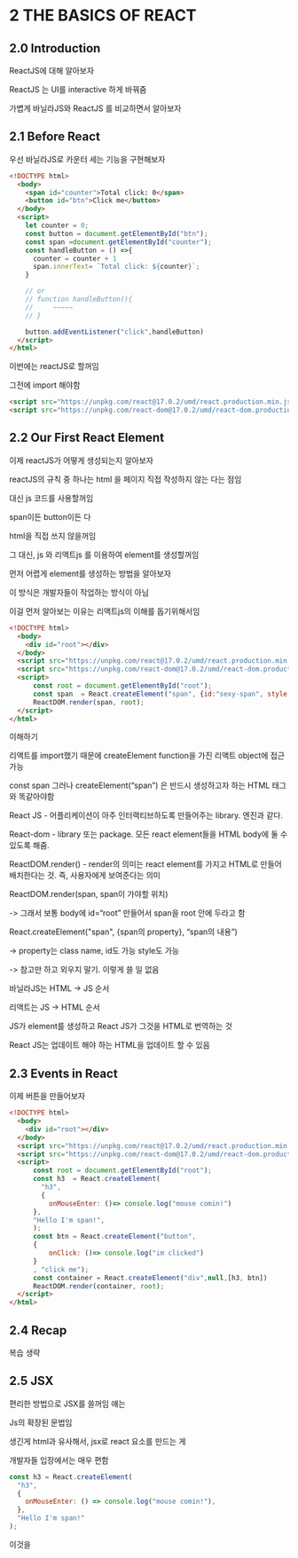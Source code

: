 # 2 THE BASICS OF REACT

## 2.0 Introduction

ReactJS에 대해 알아보자

ReactJS 는 UI를 interactive 하게 바꿔줌

가볍게 바닐라JS와 ReactJS 를 비교하면서 알아보자

## 2.1 Before React

우선 바닐라JS로 카운터 세는 기능을 구현해보자

```html
<!DOCTYPE html>
  <body>
    <span id="counter">Total click: 0</span>
    <button id="btn">Click me</button>
  </body>
  <script>
    let counter = 0;
    const button = document.getElementById("btn");
    const span =document.getElementById("counter");
    const handleButton = () =>{
      counter = counter + 1
      span.innerText= `Total click: ${counter}`;
    }

    // or
    // function handleButton(){
    //     ~~~~~
    // }

    button.addEventListener("click",handleButton)
  </script>
</html>
```

이번에는 reactJS로 할꺼임

그전에 import 해야함

```html
<script src="https://unpkg.com/react@17.0.2/umd/react.production.min.js"></script>
<script src="https://unpkg.com/react-dom@17.0.2/umd/react-dom.production.min.js"></script>
```

## 2.2 Our First React Element

이제 reactJS가 어떻게 생성되는지 알아보자

reactJS의 규칙 중 하나는 html 을 페이지 직접 작성하지 않는 다는 점임

대신 js 코드를 사용할꺼임

span이든 button이든 다

html을 직접 쓰지 않을꺼임

그 대신, js 와 리액트js 를 이용하여 element를 생성할꺼임

먼저 어렵게 element를 생성하는 방법을 알아보자

이 방식은 개발자들이 작업하는 방식이 아님

이걸 먼저 알아보는 이유는 리액트js의 이해를 돕기위해서임

```html
<!DOCTYPE html>
  <body>
    <div id="root"></div>
  </body>
  <script src="https://unpkg.com/react@17.0.2/umd/react.production.min.js"></script>
  <script src="https://unpkg.com/react-dom@17.0.2/umd/react-dom.production.min.js"></script>
  <script>
      const root = document.getElementById("root");
      const span  = React.createElement("span", {id:"sexy-span", style:{color: "red" }},"Hello I'm span!", );
      ReactDOM.render(span, root);
  </script>
</html>
```

이해하기

리액트를 import했기 때문에 createElement function을 가진 리액트 object에 접근 가능

const span 그러나 createElement(“span”) 은 반드시 생성하고자 하는 HTML 태그와 똑같아야함

React JS - 어플리케이션이 아주 인터랙티브하도록 만들어주는 library. 엔진과 같다.

React-dom - library 또는 package. 모든 react element들을 HTML body에 둘 수 있도록 해줌.

ReactDOM.render() - render의 의미는 react element를 가지고 HTML로 만들어 배치한다는 것. 즉, 사용자에게 보여준다는 의미

ReactDOM.render(span, span이 가야할 위치)

-> 그래서 보통 body에 id=“root” 만들어서 span을 root 안에 두라고 함

React.createElement("span", {span의 property}, “span의 내용”)

-> property는 class name, id도 가능 style도 가능

-> 참고만 하고 외우지 말기. 이렇게 쓸 일 없음

바닐라JS는 HTML -> JS 순서

리액트는 JS -> HTML 순서

JS가 element를 생성하고 React JS가 그것을 HTML로 번역하는 것

React JS는 업데이트 해야 하는 HTML을 업데이트 할 수 있음

## 2.3 Events in React

이제 버튼을 만들어보자

```html
<!DOCTYPE html>
  <body>
    <div id="root"></div>
  </body>
  <script src="https://unpkg.com/react@17.0.2/umd/react.production.min.js"></script>
  <script src="https://unpkg.com/react-dom@17.0.2/umd/react-dom.production.min.js"></script>
  <script>
      const root = document.getElementById("root");
      const h3  = React.createElement(
        "h3",
        {
          onMouseEnter: ()=> console.log("mouse comin!")
      },
      "Hello I'm span!",
      );
      const btn = React.createElement("button",
      {
          onClick: ()=> console.log("im clicked")
      }
      , "click me");
      const container = React.createElement("div",null,[h3, btn])
      ReactDOM.render(container, root);
  </script>
</html>
```

## 2.4 Recap

복습 생략

## 2.5 JSX

편리한 방법으로 JSX를 쓸꺼임 얘는

Js의 확장된 문법임

생긴게 html과 유사해서, jsx로 react 요소를 만드는 게

개발자들 입장에서는 매우 편함

```js
const h3 = React.createElement(
  "h3",
  {
    onMouseEnter: () => console.log("mouse comin!"),
  },
  "Hello I'm span!"
);
```

이것을
